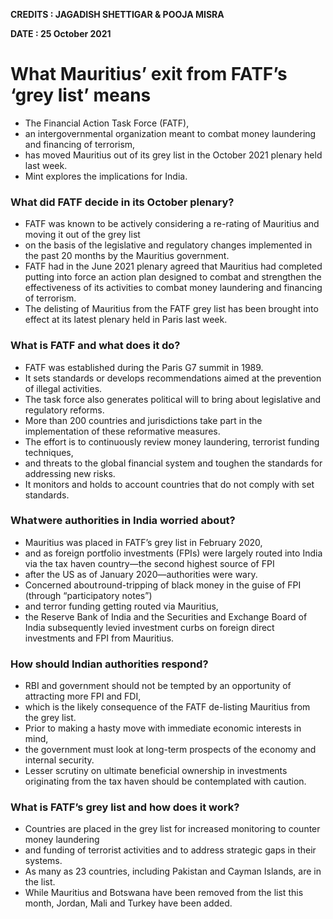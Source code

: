 **CREDITS : JAGADISH SHETTIGAR & POOJA MISRA**

**DATE : 25 October 2021**

# What Mauritius’ exit from FATF’s ‘grey list’ means
- The Financial Action Task Force (FATF),
- an intergovernmental organization meant to combat money laundering and financing of terrorism,
- has moved Mauritius out of its grey list in the October 2021 plenary held last week.
- Mint explores the implications for India.

### What did FATF decide in its October plenary?
- FATF was known to be actively considering a re-rating of Mauritius and moving it out of the grey list
- on the basis of the legislative and regulatory changes implemented in the past 20 months by the Mauritius government.
- FATF had in the June 2021 plenary agreed that Mauritius had completed putting into force an action plan designed to combat and strengthen the effectiveness of its activities to combat money laundering and financing of terrorism.
- The delisting of Mauritius from the FATF grey list has been brought into effect at its latest plenary held in Paris last week.

### What is FATF and what does it do?
- FATF was established during the Paris G7 summit in 1989.
- It sets standards or develops recommendations aimed at the prevention of illegal activities.
- The task force also generates political will to bring about legislative and regulatory reforms.
- More than 200 countries and jurisdictions take part in the implementation of these reformative measures.
- The effort is to continuously review money laundering, terrorist funding techniques,
- and threats to the global financial system and toughen the standards for addressing new risks.
- It monitors and holds to account countries that do not comply with set standards.

### What were authorities in India worried about?
- Mauritius was placed in FATF’s grey list in February 2020,
- and as foreign portfolio investments (FPIs) were largely routed into India via the tax haven country—the second highest source of FPI
- after the US as of January 2020—authorities were wary.
- Concerned about round-tripping of black money in the guise of FPI (through “participatory notes”)
- and terror funding getting routed via Mauritius,
- the Reserve Bank of India and the Securities and Exchange Board of India subsequently levied investment curbs on foreign direct investments and FPI from Mauritius.

### How should Indian authorities respond?
- RBI and government should not be tempted by an opportunity of attracting more FPI and FDI,
- which is the likely consequence of the FATF de-listing Mauritius from the grey list.
- Prior to making a hasty move with immediate economic interests in mind,
- the government must look at long-term prospects of the economy and internal security.
- Lesser scrutiny on ultimate beneficial ownership in investments originating from the tax haven should be contemplated with caution.

### What is FATF’s grey list and how does it work?
- Countries are placed in the grey list for increased monitoring to counter money laundering
- and funding of terrorist activities and to address strategic gaps in their systems.
- As many as 23 countries, including Pakistan and Cayman Islands, are in the list.
- While Mauritius and Botswana have been removed from the list this month, Jordan, Mali and Turkey have been added.

